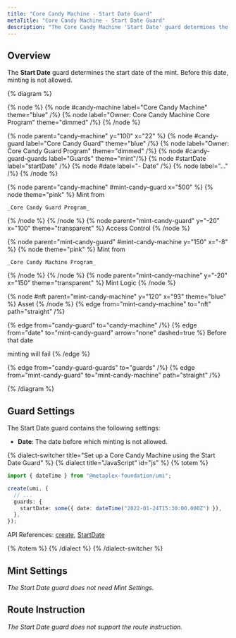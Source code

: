 ```yaml
---
title: "Core Candy Machine - Start Date Guard"
metaTitle: "Core Candy Machine - Start Date Guard"
description: "The Core Candy Machine 'Start Date' guard determines the start date of the mint for the Core Candy Machine or phase."
---
```


## Overview

The **Start Date** guard determines the start date of the mint. Before this date, minting is not allowed.

{% diagram  %}

{% node %}
{% node #candy-machine label="Core Candy Machine" theme="blue" /%}
{% node label="Owner: Core Candy Machine Core Program" theme="dimmed" /%}
{% /node %}

{% node parent="candy-machine" y="100" x="22" %}
{% node #candy-guard label="Core Candy Guard" theme="blue" /%}
{% node label="Owner: Core Candy Guard Program" theme="dimmed" /%}
{% node #candy-guard-guards label="Guards" theme="mint"/%}
{% node #startDate label="startDate" /%}
{% node #date label="- Date" /%}
{% node label="..." /%}
{% /node %}

{% node parent="candy-machine" #mint-candy-guard x="500" %}
  {% node theme="pink" %}
    Mint from

    _Core Candy Guard Program_
  {% /node %}
{% /node %}
{% node parent="mint-candy-guard" y="-20" x="100" theme="transparent" %}
  Access Control
{% /node %}

{% node parent="mint-candy-guard" #mint-candy-machine y="150" x="-8" %}
  {% node theme="pink" %}
    Mint from 
    
    _Core Candy Machine Program_
  {% /node %}
{% /node %}
{% node parent="mint-candy-machine" y="-20" x="150" theme="transparent" %}
  Mint Logic
{% /node %}

{% node #nft parent="mint-candy-machine" y="120" x="93" theme="blue" %}
  Asset
{% /node %}
{% edge from="mint-candy-machine" to="nft" path="straight" /%}

{% edge from="candy-guard" to="candy-machine" /%}
{% edge from="date" to="mint-candy-guard" arrow="none" dashed=true %}
Before that date

minting will fail
{% /edge %}

{% edge from="candy-guard-guards" to="guards" /%}
{% edge from="mint-candy-guard" to="mint-candy-machine" path="straight" /%}

{% /diagram %}

## Guard Settings

The Start Date guard contains the following settings:

- **Date**: The date before which minting is not allowed.

{% dialect-switcher title="Set up a Core Candy Machine using the Start Date Guard" %}
{% dialect title="JavaScript" id="js" %}
{% totem %}

```ts
import { dateTime } from "@metaplex-foundation/umi";

create(umi, {
  // ...
  guards: {
    startDate: some({ date: dateTime("2022-01-24T15:30:00.000Z") }),
  },
});
```

API References: [create](https://mpl-core-candy-machine.typedoc.metaplex.com/functions/create.html), [StartDate](https://mpl-core-candy-machine.typedoc.metaplex.com/types/StartDate.html)

{% /totem %}
{% /dialect %}
{% /dialect-switcher %}

## Mint Settings

_The Start Date guard does not need Mint Settings._

## Route Instruction

_The Start Date guard does not support the route instruction._
